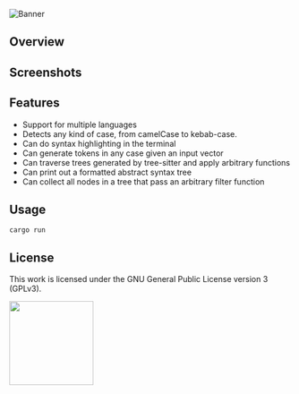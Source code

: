 ![Banner](https://s-christy.com/status-banner-service/style-analysis/banner-slim.svg)

## Overview

## Screenshots

## Features

- Support for multiple languages
- Detects any kind of case, from camelCase to kebab-case.
- Can do syntax highlighting in the terminal
- Can generate tokens in any case given an input vector
- Can traverse trees generated by tree-sitter and apply arbitrary functions
- Can print out a formatted abstract syntax tree
- Can collect all nodes in a tree that pass an arbitrary filter function

## Usage

```
cargo run
```

## License

This work is licensed under the GNU General Public License version 3 (GPLv3).

[<img src="https://s-christy.com/status-banner-service/GPLv3_Logo.svg" width="150" />](https://www.gnu.org/licenses/gpl-3.0.en.html)
